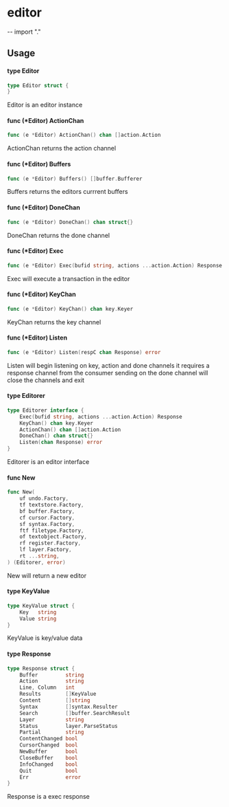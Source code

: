 # editor
--
    import "."


## Usage

#### type Editor

```go
type Editor struct {
}
```

Editor is an editor instance

#### func (*Editor) ActionChan

```go
func (e *Editor) ActionChan() chan []action.Action
```
ActionChan returns the action channel

#### func (*Editor) Buffers

```go
func (e *Editor) Buffers() []buffer.Bufferer
```
Buffers returns the editors currrent buffers

#### func (*Editor) DoneChan

```go
func (e *Editor) DoneChan() chan struct{}
```
DoneChan returns the done channel

#### func (*Editor) Exec

```go
func (e *Editor) Exec(bufid string, actions ...action.Action) Response
```
Exec will execute a transaction in the editor

#### func (*Editor) KeyChan

```go
func (e *Editor) KeyChan() chan key.Keyer
```
KeyChan returns the key channel

#### func (*Editor) Listen

```go
func (e *Editor) Listen(respC chan Response) error
```
Listen will begin listening on key, action and done channels it requires a
response channel from the consumer sending on the done channel will close the
channels and exit

#### type Editorer

```go
type Editorer interface {
	Exec(bufid string, actions ...action.Action) Response
	KeyChan() chan key.Keyer
	ActionChan() chan []action.Action
	DoneChan() chan struct{}
	Listen(chan Response) error
}
```

Editorer is an editor interface

#### func  New

```go
func New(
	uf undo.Factory,
	tf textstore.Factory,
	bf buffer.Factory,
	cf cursor.Factory,
	sf syntax.Factory,
	ftf filetype.Factory,
	of textobject.Factory,
	rf register.Factory,
	lf layer.Factory,
	rt ...string,
) (Editorer, error)
```
New will return a new editor

#### type KeyValue

```go
type KeyValue struct {
	Key   string
	Value string
}
```

KeyValue is key/value data

#### type Response

```go
type Response struct {
	Buffer         string
	Action         string
	Line, Column   int
	Results        []KeyValue
	Content        []string
	Syntax         []syntax.Resulter
	Search         []buffer.SearchResult
	Layer          string
	Status         layer.ParseStatus
	Partial        string
	ContentChanged bool
	CursorChanged  bool
	NewBuffer      bool
	CloseBuffer    bool
	InfoChanged    bool
	Quit           bool
	Err            error
}
```

Response is a exec response

